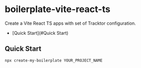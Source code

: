 # boilerplate-vite-react-ts

Create a Vite React TS apps with set of Tracktor configuration.

- [Quick Start](#Quick Start)

## Quick Start

```console
npx create-my-boilerplate YOUR_PROJECT_NAME
```
